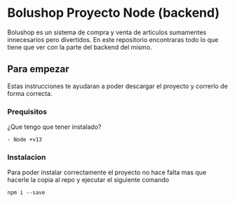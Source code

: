# Bolushop Proyecto Node (backend)

Bolushop es un sistema de compra y venta de articulos sumamentes innecesarios pero divertidos. En este repositorio encontraras todo lo que tiene que ver con la parte del backend del mismo.

## Para empezar

Estas instrucciones te ayudaran a poder descargar el proyecto y correrlo de forma correcta.

### Prequisitos

¿Que tengo que tener instalado?

```
- Node +v13
```

### Instalacion

Para poder instalar correctamente el proyecto no hace falta mas que hacerle la copia al repo y ejecutar el siguiente comando

```
npm i --save
```
